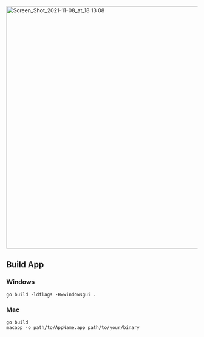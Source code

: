<img width="639" alt="Screen_Shot_2021-11-08_at_18 13 08" src="https://user-images.githubusercontent.com/182612/140715413-aa1e3458-525b-439a-955c-128079efe0aa.png">

## Build App
### Windows
```
go build -ldflags -H=windowsgui .
```

### Mac

```
go build 
macapp -o path/to/AppName.app path/to/your/binary
```
